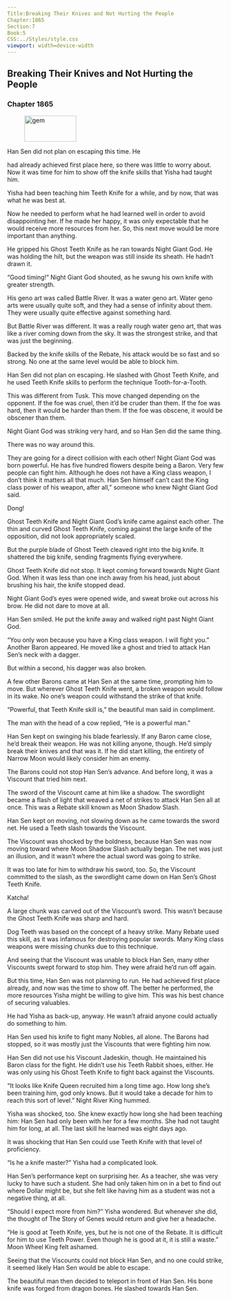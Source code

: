 ```yaml
---
Title:Breaking Their Knives and Not Hurting the People 
Chapter:1865 
Section:7 
Book:5 
CSS:../Styles/style.css 
viewport: width=device-width
---
```

  
## Breaking Their Knives and Not Hurting the People
### Chapter 1865
  
<figure>
	<img src="../Images/gem.gif" alt="gem" id="gem" width="120" height="60" />
</figure>
  

  
Han Sen did not plan on escaping this time. He

had already achieved first place here, so there was little to worry about. Now it was time for him to show off the knife skills that Yisha had taught him.

Yisha had been teaching him Teeth Knife for a while, and by now, that was what he was best at.

Now he needed to perform what he had learned well in order to avoid disappointing her. If he made her happy, it was only expectable that he would receive more resources from her. So, this next move would be more important than anything.

He gripped his Ghost Teeth Knife as he ran towards Night Giant God. He was holding the hilt, but the weapon was still inside its sheath. He hadn’t drawn it.

“Good timing!” Night Giant God shouted, as he swung his own knife with greater strength.

His geno art was called Battle River. It was a water geno art. Water geno arts were usually quite soft, and they had a sense of infinity about them. They were usually quite effective against something hard.

But Battle River was different. It was a really rough water geno art, that was like a river coming down from the sky. It was the strongest strike, and that was just the beginning.

Backed by the knife skills of the Rebate, his attack would be so fast and so strong. No one at the same level would be able to block him.

Han Sen did not plan on escaping. He slashed with Ghost Teeth Knife, and he used Teeth Knife skills to perform the technique Tooth-for-a-Tooth.

This was different from Tusk. This move changed depending on the opponent. If the foe was cruel, then it’d be cruder than them. If the foe was hard, then it would be harder than them. If the foe was obscene, it would be obscener than them.

Night Giant God was striking very hard, and so Han Sen did the same thing.

There was no way around this.

They are going for a direct collision with each other! Night Giant God was born powerful. He has five hundred flowers despite being a Baron. Very few people can fight him. Although he does not have a King class weapon, I don’t think it matters all that much. Han Sen himself can’t cast the King class power of his weapon, after all,” someone who knew Night Giant God said.

Dong!

Ghost Teeth Knife and Night Giant God’s knife came against each other. The thin and curved Ghost Teeth Knife, coming against the large knife of the opposition, did not look appropriately scaled.

But the purple blade of Ghost Teeth cleaved right into the big knife. It shattered the big knife, sending fragments flying everywhere.

Ghost Teeth Knife did not stop. It kept coming forward towards Night Giant God. When it was less than one inch away from his head, just about brushing his hair, the knife stopped dead.

Night Giant God’s eyes were opened wide, and sweat broke out across his brow. He did not dare to move at all.

Han Sen smiled. He put the knife away and walked right past Night Giant God.

“You only won because you have a King class weapon. I will fight you.” Another Baron appeared. He moved like a ghost and tried to attack Han Sen’s neck with a dagger.

But within a second, his dagger was also broken.

A few other Barons came at Han Sen at the same time, prompting him to move. But wherever Ghost Teeth Knife went, a broken weapon would follow in its wake. No one’s weapon could withstand the strike of that knife.

“Powerful, that Teeth Knife skill is,” the beautiful man said in compliment.

The man with the head of a cow replied, “He is a powerful man.”

Han Sen kept on swinging his blade fearlessly. If any Baron came close, he’d break their weapon. He was not killing anyone, though. He’d simply break their knives and that was it. If he did start killing, the entirety of Narrow Moon would likely consider him an enemy.

The Barons could not stop Han Sen’s advance. And before long, it was a Viscount that tried him next.

The sword of the Viscount came at him like a shadow. The swordlight became a flash of light that weaved a net of strikes to attack Han Sen all at once. This was a Rebate skill known as Moon Shadow Slash.

Han Sen kept on moving, not slowing down as he came towards the sword net. He used a Teeth slash towards the Viscount.

The Viscount was shocked by the boldness, because Han Sen was now moving toward where Moon Shadow Slash actually began. The net was just an illusion, and it wasn’t where the actual sword was going to strike.

It was too late for him to withdraw his sword, too. So, the Viscount committed to the slash, as the swordlight came down on Han Sen’s Ghost Teeth Knife.

Katcha!

A large chunk was carved out of the Viscount’s sword. This wasn’t because the Ghost Teeth Knife was sharp and hard.

Dog Teeth was based on the concept of a heavy strike. Many Rebate used this skill, as it was infamous for destroying popular swords. Many King class weapons were missing chunks due to this technique.

And seeing that the Viscount was unable to block Han Sen, many other Viscounts swept forward to stop him. They were afraid he’d run off again.

But this time, Han Sen was not planning to run. He had achieved first place already, and now was the time to show off. The better he performed, the more resources Yisha might be willing to give him. This was his best chance of securing valuables.

He had Yisha as back-up, anyway. He wasn’t afraid anyone could actually do something to him.

Han Sen used his knife to fight many Nobles, all alone. The Barons had stopped, so it was mostly just the Viscounts that were fighting him now.

Han Sen did not use his Viscount Jadeskin, though. He maintained his Baron class for the fight. He didn’t use his Teeth Rabbit shoes, either. He was only using his Ghost Teeth Knife to fight back against the Viscounts.

“It looks like Knife Queen recruited him a long time ago. How long she’s been training him, god only knows. But it would take a decade for him to reach this sort of level.” Night River King hummed.

Yisha was shocked, too. She knew exactly how long she had been teaching him: Han Sen had only been with her for a few months. She had not taught him for long, at all. The last skill he learned was eight days ago.

It was shocking that Han Sen could use Teeth Knife with that level of proficiency.

“Is he a knife master?” Yisha had a complicated look.

Han Sen’s performance kept on surprising her. As a teacher, she was very lucky to have such a student. She had only taken him on in a bet to find out where Dollar might be, but she felt like having him as a student was not a negative thing, at all.

“Should I expect more from him?” Yisha wondered. But whenever she did, the thought of The Story of Genes would return and give her a headache.

“He is good at Teeth Knife, yes, but he is not one of the Rebate. It is difficult for him to use Teeth Power. Even though he is good at it, it is still a waste.” Moon Wheel King felt ashamed.

Seeing that the Viscounts could not block Han Sen, and no one could strike, it seemed likely Han Sen would be able to escape.

The beautiful man then decided to teleport in front of Han Sen. His bone knife was forged from dragon bones. He slashed towards Han Sen.